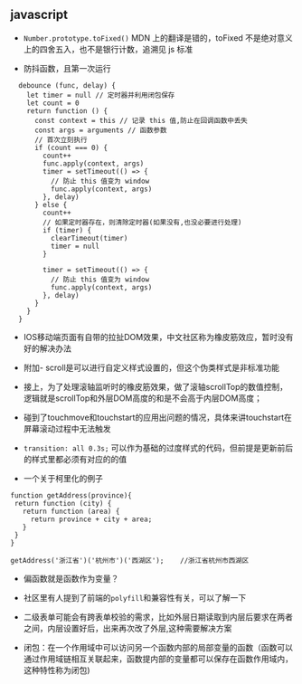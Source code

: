 <!--
 * @Author: zd
 * @Date: 2023-12-05 11:19:51
 * @LastEditors: zd
 * @LastEditTime: 2023-12-08 15:20:33
 * @Description:
-->

## javascript

- `Number.prototype.toFixed()` MDN 上的翻译是错的，toFixed 不是绝对意义上的四舍五入，也不是银行计数，追溯见 js 标准

- 防抖函数，且第一次运行

```
  debounce (func, delay) {
    let timer = null // 定时器并利用闭包保存
    let count = 0
    return function () {
      const context = this // 记录 this 值,防止在回调函数中丢失
      const args = arguments // 函数参数
      // 首次立刻执行
      if (count === 0) {
        count++
        func.apply(context, args)
        timer = setTimeout(() => {
          // 防止 this 值变为 window
          func.apply(context, args)
        }, delay)
      } else {
        count++
        // 如果定时器存在，则清除定时器(如果没有,也没必要进行处理)
        if (timer) {
          clearTimeout(timer)
          timer = null
        }

        timer = setTimeout(() => {
          // 防止 this 值变为 window
          func.apply(context, args)
        }, delay)
      }
    }
  }
```

- IOS移动端页面有自带的拉扯DOM效果，中文社区称为橡皮筋效应，暂时没有好的解决办法

- 附加- scroll是可以进行自定义样式设置的，但这个伪类样式是非标准功能

- 接上，为了处理滚轴监听时的橡皮筋效果，做了滚轴scrollTop的数值控制，逻辑就是scrollTop和外层DOM高度的和是不会高于内层DOM高度；

- 碰到了touchmove和touchstart的应用出问题的情况，具体来讲touchstart在屏幕滚动过程中无法触发

- `transition: all 0.3s;` 可以作为基础的过度样式的代码，但前提是更新前后的样式里都必须有对应的的值

- 一个关于柯里化的例子
```
function getAddress(province){
 return function (city) {
   return function (area) {
     return province + city + area;
   }
 }
}

getAddress('浙江省')('杭州市')('西湖区');    //浙江省杭州市西湖区
```

- 偏函数就是函数作为变量？

- 社区里有人提到了前端的`polyfill`和兼容性有关，可以了解一下

- 二级表单可能会有跨表单校验的需求，比如外层日期读取到内层后要求在两者之间，内层设置好后，出来再次改了外层,这种需要解决方案

- 闭包：在一个作用域中可以访问另一个函数内部的局部变量的函数（函数可以通过作用域链相互关联起来，函数提内部的变量都可以保存在函数作用域内，这种特性称为闭包)